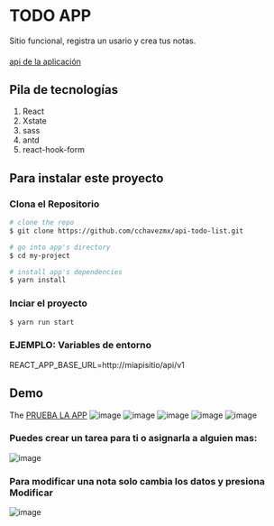 # TODO APP

Sitio funcional, registra un usario y crea tus notas.
####
[api de la aplicación](https://github.com/cchavezmx/api-todo-list)

## Pila de tecnologías

1. React
2. Xstate
3. sass
4. antd
5. react-hook-form

## Para instalar este proyecto
### Clona el Repositorio

``` bash
# clone the repo
$ git clone https://github.com/cchavezmx/api-todo-list.git

# go into app's directory
$ cd my-project

# install app's dependencies
$ yarn install
```
### Inciar el proyecto

``` bash
$ yarn run start
```

### EJEMPLO: Variables de entorno
REACT_APP_BASE_URL=http://miapisitio/api/v1

## Demo

The [PRUEBA LA APP](https://vibrant-mirzakhani-9575b0.netlify.app/)
![image](https://user-images.githubusercontent.com/66329126/134945736-eb9daf84-1406-444e-9285-d9d1ec6c4345.png)
![image](https://user-images.githubusercontent.com/66329126/134945776-dd6091ad-883e-4926-9011-cd9579d5bb00.png)
![image](https://user-images.githubusercontent.com/66329126/134945605-c9787ec5-ec79-408d-a4ff-a96df3483678.png)
![image](https://user-images.githubusercontent.com/66329126/134945651-c8f5c782-f698-47b6-90e1-136eb047ce7d.png)
![image](https://user-images.githubusercontent.com/66329126/134945680-2abe88b2-a01e-48bf-a473-8824af744fe3.png)


### Puedes crear un tarea para ti o asignarla a alguien mas:
![image](https://user-images.githubusercontent.com/66329126/134946063-aa9d87b1-7f40-4152-9659-b071b6ac99f2.png)


### Para modificar una nota solo cambia los datos y presiona Modificar
![image](https://user-images.githubusercontent.com/66329126/134946296-667e25ac-ee83-4385-bea2-9c1e2bd42346.png)





